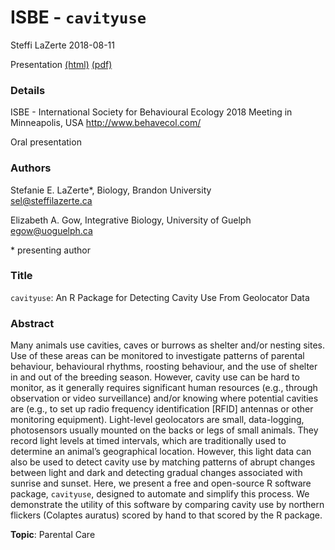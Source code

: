 ISBE - `cavityuse`
================
Steffi LaZerte
2018-08-11

Presentation [(html)](http://steffilazerte.github.io/Presentations/2018-08%20ISBE/LaZerte_ISBE_2018.html) [(pdf)](hhttp://steffilazerte.github.io/Presentations/2018-08%20ISBE/LaZerte_Gow_ISBE_cavityuse.pdf)

### Details

ISBE - International Society for Behavioural Ecology 2018 Meeting in Minneapolis, USA
<http://www.behavecol.com/>

Oral presentation

### Authors

Stefanie E. LaZerte\*, Biology, Brandon University  
<sel@steffilazerte.ca>

Elizabeth A. Gow, Integrative Biology, University of Guelph
<egow@uoguelph.ca>  

\* presenting author

### Title

`cavityuse`: An R Package for Detecting Cavity Use From Geolocator Data

### Abstract

Many animals use cavities, caves or burrows as shelter and/or nesting sites. Use of these areas can be monitored to investigate patterns of parental behaviour, behavioural rhythms, roosting behaviour, and the use of shelter in and out of the breeding season. However, cavity use can be hard to monitor, as it generally requires significant human resources (e.g., through observation or video surveillance) and/or knowing where potential cavities are (e.g., to set up radio frequency identification [RFID] antennas or other monitoring equipment). Light-level geolocators are small, data-logging, photosensors usually mounted on the backs or legs of small animals. They record light levels at timed intervals, which are traditionally used to determine an animal’s geographical location. However, this light data can also be used to detect cavity use by matching patterns of abrupt changes between light and dark and detecting gradual changes associated with sunrise and sunset. Here, we present a free and open-source R software package, `cavityuse`, designed to automate and simplify this process. We demonstrate the utility of this software by comparing cavity use by northern flickers (Colaptes auratus) scored by hand to that scored by the R package.

**Topic**: Parental Care